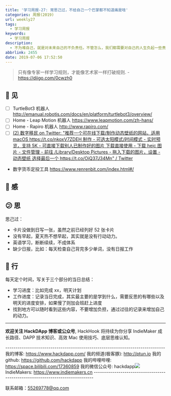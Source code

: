 ```yaml
---
title: '学习周报-27: 常思己过，不给自己一个巴掌都不知道痛是啥'
categories: 周报(2019)
url: weekly27
tags:
  - 学习周报
keywords:
  - 学习周报
description:
  - 不为难自己，就是对未来自己的不负责任。不管怎么，我们都需要对自己的人生负起一些责任来，好坏只有自己知道，还是一个就是不希望被时代所淘汰。
abbrlink: 2455
date: 2019-07-06 17:52:50
---
```


> 只有像专家一样学习规则，才能像艺术家一样打破规则. - https://diigo.com/0cwzh0

## 👀️ 见

- [ ] TurtleBot3 机器人
      http://emanual.robotis.com/docs/en/platform/turtlebot3/overview/
- [ ] Home - Leap Motion 机器人
      https://www.leapmotion.com/zh-hans/
- [ ] Home - Rapiro 机器人
      http://www.rapiro.com/
- [ ] [(2) 数字移民 on Twitter: "推荐一个可在线下载/制作动态壁纸的网站，适用 macOS https://t.co/nkoxV7ZDEH 制作 - 可选太阳模式/时间模式 - 实时预览，支持 5K - 可直接下载别人已制作好的图片 下载直接使用 - 下载 heic 图片 - 文件管理 - 前往 /Library/Desktop Pictures - 拖入下载的图片，设置 - 动态壁纸 选择最后一个 https://t.co/OiQ37J34Mn" / Twitter](https://twitter.com/shuziyimin/status/1147733651196526593?s=12)
- 数字货币定投工具
  https://www.renrenbit.com/index.html#/

## 🌱 感

## 😕️ 思

思己过：

- 卡片没做到日写一张，虽然之前已经列好 52 张卡片
- 没有早起，夏天热不想早起，其实就是没有行动动力。
- 英语学习，断断续续，不成体系
- 缺少日报，比如：每天检查自己背完多少单词，没有日报工作

## 👟 行

每天定个时间，写关于三个部分的当日总结：

- 学习进度：比如完成 xx，明天计划
- 工作进度：记录当日完成，其实最主要的是学到什么，需要反思的有哪些以及明天的进度安排，如果慢了则加会班赶上进度
- 找到地方可以随时看到这些内容，不要增加负担，通过过往的记录来增加自己的动力。

---

**欢迎关注 HackDApp 博客或公众号**, HackHook 将持续为你分享 IndieMaker 成长路径、DAPP 技术知识、高效 Mac 使用技巧、底层思维认知。

\-\-\-\-\-\-\-\-\-\-\-\-\-\-\-\-\-\-\-\-\-\-\-\-\-\-\-\-\-\-\-\-\-\-\-\-\-\-\-\-\-\-\-\-\-\-\-\-\-\-\-\-\-\-\-\-\-\-\-\-\-\-\-\-\-\-\-\-\-\-\-\-\-\-\-\-\-\-
我的博客: https://www.hackdapp.com/
我的频道(极客豚): http://ptun.io
我的 github: https://github.com/hackdapp
我的哔哩哔哩: https://space.bilibili.com/17360859
我的微信公众号: hackdapp![](http://cdn.hackdapp.com/2019-04-03-mysign.jpg)
IndieMakers: https://www.indiemakers.cn
\-\-\-\-\-\-\-\-\-\-\-\-\-\-\-\-\-\-\-\-\-\-\-\-\-\-\-\-\-\-\-\-\-\-\-\-\-\-\-\-\-\-\-\-\-\-\-\-\-\-\-\-\-\-\-\-\-\-\-\-\-\-\-\-\-\-\-\-\-\-\-\-\-\-\-\-\-\-

联系邮箱：55269778@qq.com
